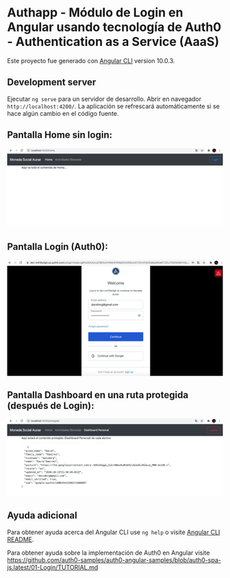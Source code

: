 # Authapp - Módulo de Login en Angular usando tecnología de Auth0 - Authentication as a Service (AaaS) 

Este proyecto fue generado con [Angular CLI](https://github.com/angular/angular-cli) version 10.0.3.

## Development server

Ejecutar `ng serve` para un servidor de desarrollo. Abrir en navegador `http://localhost:4200/`. La aplicación se refrescará automáticamente si se hace algún cambio en el código fuente.

## Pantalla Home sin login:
![](src/assets/home.png)

## Pantalla Login (Auth0):
![](src/assets/login.png)

## Pantalla Dashboard en una ruta protegida (después de Login):
![](src/assets/dashboard.png)


## Ayuda adicional

Para obtener ayuda acerca del Angular CLI use `ng help` o visite [Angular CLI README](https://github.com/angular/angular-cli/blob/master/README.md).

Para obtener ayuda sobre la implementación de Auth0 en Angular visite https://github.com/auth0-samples/auth0-angular-samples/blob/auth0-spa-js.latest/01-Login/TUTORIAL.md
